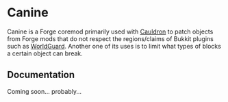 Canine
======

Canine is a Forge coremod primarily used with [Cauldron](https://github.com/MinecraftPortCentral/Cauldron) 
to patch objects from Forge mods that do not respect the regions/claims of Bukkit plugins such as 
[WorldGuard](https://github.com/sk89q/WorldGuard). Another one of its uses is to limit what types of blocks 
a certain object can break.

Documentation
-------------

Coming soon... probably...